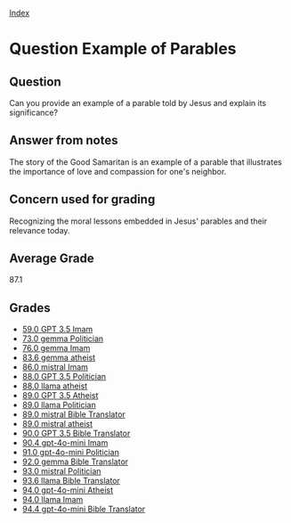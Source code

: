 
[Index](../../index.md)
# Question Example of Parables
## Question
Can you provide an example of a parable told by Jesus and explain its significance?

## Answer from notes
The story of the Good Samaritan is an example of a parable that illustrates the importance of love and compassion for one's neighbor.

## Concern used for grading
Recognizing the moral lessons embedded in Jesus' parables and their relevance today.

## Average Grade
87.1

## Grades
 * [59.0 GPT 3.5 Imam](../answers/GPT_3.5_Imam/Example_of_Parables.md)
 * [73.0 gemma Politician](../answers/gemma_Politician/Example_of_Parables.md)
 * [76.0 gemma Imam](../answers/gemma_Imam/Example_of_Parables.md)
 * [83.6 gemma atheist](../answers/gemma_atheist/Example_of_Parables.md)
 * [86.0 mistral Imam](../answers/mistral_Imam/Example_of_Parables.md)
 * [88.0 GPT 3.5 Politician](../answers/GPT_3.5_Politician/Example_of_Parables.md)
 * [88.0 llama atheist](../answers/llama_atheist/Example_of_Parables.md)
 * [89.0 GPT 3.5 Atheist](../answers/GPT_3.5_Atheist/Example_of_Parables.md)
 * [89.0 llama Politician](../answers/llama_Politician/Example_of_Parables.md)
 * [89.0 mistral Bible Translator](../answers/mistral_Bible_Translator/Example_of_Parables.md)
 * [89.0 mistral atheist](../answers/mistral_atheist/Example_of_Parables.md)
 * [90.0 GPT 3.5 Bible Translator](../answers/GPT_3.5_Bible_Translator/Example_of_Parables.md)
 * [90.4 gpt-4o-mini Imam](../answers/gpt-4o-mini_Imam/Example_of_Parables.md)
 * [91.0 gpt-4o-mini Politician](../answers/gpt-4o-mini_Politician/Example_of_Parables.md)
 * [92.0 gemma Bible Translator](../answers/gemma_Bible_Translator/Example_of_Parables.md)
 * [93.0 mistral Politician](../answers/mistral_Politician/Example_of_Parables.md)
 * [93.6 llama Bible Translator](../answers/llama_Bible_Translator/Example_of_Parables.md)
 * [94.0 gpt-4o-mini Atheist](../answers/gpt-4o-mini_Atheist/Example_of_Parables.md)
 * [94.0 llama Imam](../answers/llama_Imam/Example_of_Parables.md)
 * [94.4 gpt-4o-mini Bible Translator](../answers/gpt-4o-mini_Bible_Translator/Example_of_Parables.md)
